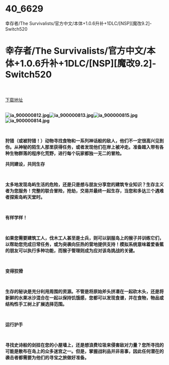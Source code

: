 # 40_6629
幸存者/The Survivalists/官方中文/本体+1.0.6升补+1DLC/[NSP][魔改9.2]-Switch520
# 幸存者/The Survivalists/官方中文/本体+1.0.6升补+1DLC/[NSP][魔改9.2]-Switch520
 <br/></br>
[下载地址](https://www.switch520.cc/article/6629 "下载地址")
<br/></br>

<p><strong><img title="ia_900000812.jpg" src="https://www.switch520.cc/muke_img/upload_art_20201017-3_3bc2e432b0e0a041412bc8c779b83b25.jpg" alt="ia_900000812.jpg"><img title="ia_900000813.jpg" src="https://www.switch520.cc/muke_img/upload_art_20201017-3_5ae168c45c422db1af3b8e7ff14f74f4.jpg" alt="ia_900000813.jpg"><img title="ia_900000815.jpg" src="https://www.switch520.cc/muke_img/upload_art_20201017-3_8e2f5baa02bf32143bac15e6a7f79d8b.jpg" alt="ia_900000815.jpg"><img title="ia_900000814.jpg" src="https://www.switch520.cc/muke_img/upload_art_20201017-3_8bfb458cebebead1b4b621ab164dab42.jpg" alt="ia_900000814.jpg"> </strong></p>
<p>&nbsp;</p>
<p><strong>狩猎（或被狩猎！）动物寻找食物和一系列神话般的敌人，他们不一定很高兴见到你。从神秘的陌生人那里获得任务，或者发现他们在岸上被冲走。准备踏入带有各种生物群落的程序化荒野，进行每个玩家都独一无二的冒险。</strong></p>
<p><strong>共同建设，共同生存</strong></p>
<p>&nbsp;</p>
<p><strong>太多地发现岛屿生活的危险，还是只是想与朋友分享您的建筑专业知识？生存主义者为您服务！完整的联合冒险，抢劫，交易并最终一起生存，当您和多达三个遇难者探索岛屿天堂时。</strong></p>
<p>&nbsp;</p>
<p><strong>有样学样！</strong></p>
<p>&nbsp;</p>
<p><strong>如果您需要建筑工人，伐木工人甚至是士兵，则可以驯服岛上的猴子并训练它们，以帮助您完成日常任务，或为突袭向狂热的营地提供支持！模拟系统意味着爱香蕉的朋友可以执行多种功能，而猴子管理则成为应对该岛挑战的关键。</strong></p>
<p>&nbsp;</p>
<p><strong>变得狡猾</strong></p>
<p>&nbsp;</p>
<p><strong>生存的秘诀是充分利用周围的资源。不管是将原始斧头拼凑在一起砍木头，还是将新鲜的水果冰沙混合在一起以保持饥饿感，您都可以发现食谱，并在食物，物品或结构性手工树上扩展选择范围。</strong></p>
<p>&nbsp;</p>
<p><strong>运行护手</strong></p>
<p>&nbsp;</p>
<p><strong>寻找史诗般的剑挂在您的小屋墙上，还是想浪费垃圾来侵害敌对力量？您所寻找的可能是散布在岛上的众多迷宫之一。但是，掌握战利品并非易事，因此任何潜在的袭击者都需要为他们的寻宝之旅做好准备。</strong></p>
<p>&nbsp;</p>
